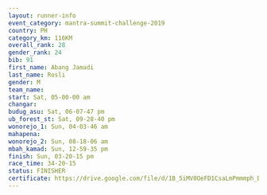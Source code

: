 ```yaml
---
layout: runner-info 
event_category: mantra-summit-challenge-2019 
country: PH
category_km: 116KM
overall_rank: 28
gender_rank: 24
bib: 91
first_name: Abang Jamadi
last_name: Rosli
gender: M
team_name: 
start: Sat, 05-00-00 am
changar: 
budug_asu: Sat, 06-07-47 pm
ub_forest_st: Sat, 09-28-40 pm
wonorejo_1: Sun, 04-03-46 am
mahapena: 
wonorejo_2: Sun, 08-18-06 am
mbah_kamad: Sun, 12-59-35 pm
finish: Sun, 03-20-15 pm
race_time: 34-20-15
status: FINISHER
certificate: https://drive.google.com/file/d/1B_5iMV0OeFD1CsaLmPmmmph_DtYWm3Ys/view?usp=sharing
---
```

